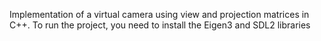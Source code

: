 Implementation of a virtual camera using view and projection matrices in C++. To run the project, you need to install the Eigen3 and SDL2 libraries
